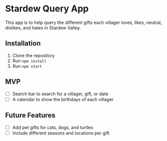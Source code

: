 # Stardew Query App

This app is to help query the different gifts each villager loves, likes, neutral, dislikes, and hates in Stardew Valley.

## Installation

1. Clone the repository
2. Run `npm install`
3. Run `npm start`

## MVP

- [ ] Search bar to search for a villager, gift, or date
- [ ] A calendar to show the birthdays of each villager

## Future Features

- [ ] Add pet gifts for cats, dogs, and turtles
- [ ] Include different seasons and locations per gift

